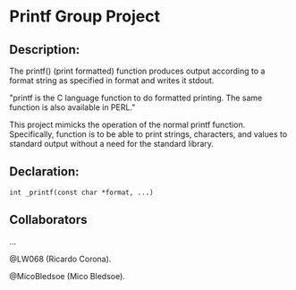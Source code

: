# Printf Group Project

## Description:

The printf() (print formatted) function produces output according to a format string as specified in format and writes it stdout.

"printf is the C language function to do formatted printing. The same function is also available in PERL."

This project mimicks the operation of the normal printf function. Specifically, function is to be able to print strings, characters, and values to standard output without a need for the standard library.

## Declaration:

```
int _printf(const char *format, ...)
```

## Collaborators
...

@LW068 (Ricardo Corona).

@MicoBledsoe (Mico Bledsoe).

